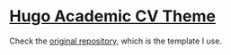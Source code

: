# [Hugo Academic CV Theme](https://github.com/HugoBlox/theme-academic-cv)

Check the [original repository](https://github.com/HugoBlox/theme-academic-cv), which is the template I use.
